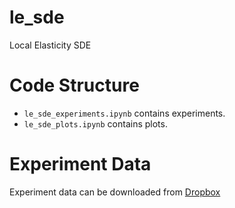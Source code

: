 # le_sde
Local Elasticity SDE

# Code Structure

- ``le_sde_experiments.ipynb`` contains experiments.
- ``le_sde_plots.ipynb`` contains plots.

# Experiment Data

Experiment data can be downloaded from
[Dropbox](https://www.dropbox.com/sh/qjoc3f8vgmrotbi/AAD2gXGy-DyRTiNQgKjEa1mOa?dl=0)

